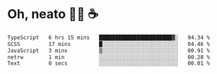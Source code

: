 # Oh, neato 🧑‍💻 ☕

<!--START_SECTION:waka-->

```txt
TypeScript   6 hrs 15 mins   ███████████████████████▓░   94.34 %
SCSS         17 mins         █░░░░░░░░░░░░░░░░░░░░░░░░   04.46 %
JavaScript   3 mins          ▒░░░░░░░░░░░░░░░░░░░░░░░░   00.91 %
netrw        1 min           ░░░░░░░░░░░░░░░░░░░░░░░░░   00.28 %
Text         0 secs          ░░░░░░░░░░░░░░░░░░░░░░░░░   00.01 %
```

<!--END_SECTION:waka-->
